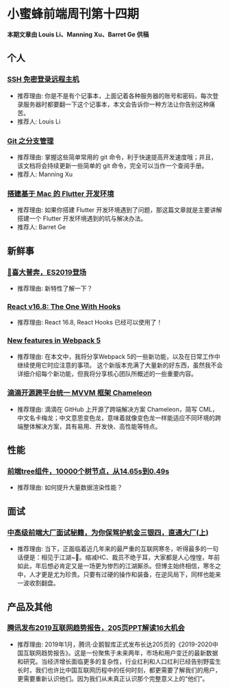 # 小蜜蜂前端周刊第十四期

**本期文章由 Louis Li、Manning Xu、Barret Ge 供稿**

## 个人

### [SSH 免密登录远程主机](http://blog.wecode.club/2019/02/11/ssh-wihtout-password/)

+ 推荐理由: 你是不是有个记事本，上面记着各种服务器的账号和密码，每次登录服务器时都要翻一下这个记事本，本文会告诉你一种方法让你告别这种痛苦。
+ 推荐人: Louis Li

### [Git 之分支管理](https://www.jianshu.com/p/52fa21e7474f)

+ 推荐理由: 掌握这些简单常用的 git 命令，利于快速提高开发速度哦；并且，该文档将会持续更新一些简单的 git 命令，完全可以当作一个查阅手册。
+ 推荐人: Manning Xu

### [搭建基于 Mac 的 Flutter 开发环境](https://github.com/G-Grant/Note/issues/1)

+ 推荐理由: 如果你搭建 Flutter 开发环境遇到了问题，那这篇文章就是主要讲解搭建一个 Flutter 开发环境遇到的坑与解决办法。
+ 推荐人: Barret Ge

## 新鲜事

### [🎉喜大普奔，ES2019登场](https://juejin.im/post/5c512592e51d4507786250b6)

+ 推荐理由: 新特性了解一下？

### [React v16.8: The One With Hooks](https://reactjs.org/blog/2019/02/06/react-v16.8.0.html)

+ 推荐理由: React 16.8, React Hooks 已经可以使用了！

### [New features in Webpack 5](https://blog.logrocket.com/new-features-in-webpack-5-2559755adf5e)

+ 推荐理由: 在本文中，我将分享Webpack 5的一些新功能，以及在日常工作中继续使用它时应注意的事项。 这个新版本充满了大量新的好东西，虽然我不会详细介绍每个新功能，但我将分享核心团队所概述的一些重要内容。

### [滴滴开源跨平台统一 MVVM 框架 Chameleon](https://mp.weixin.qq.com/s/wk7yi4LWGaPPIf1DPRRrOA)

+ 推荐理由: 滴滴在 GitHub 上开源了跨端解决方案 Chameleon，简写 CML，中文名卡梅龙；中文意思变色龙，意味着就像变色龙一样能适应不同环境的跨端整体解决方案，具有易用、开发快、高性能等特点。

## 性能

### [前端tree组件，10000个树节点，从14.65s到0.49s](https://zhuanlan.zhihu.com/p/55528376)

+ 推荐理由: 如何提升大量数据渲染性能？

## 面试

### [中高级前端大厂面试秘籍，为你保驾护航金三银四，直通大厂(上)](https://juejin.im/post/5c64d15d6fb9a049d37f9c20)

+ 推荐理由: 当下，正面临着近几年来的最严重的互联网寒冬，听得最多的一句话便是：相见于江湖~🤣。缩减HC、裁员不绝于耳，大家都是人心惶惶，年前如此，年后想必肯定又是一场更为惨烈的江湖厮杀。但博主始终相信，寒冬之中，人才更是尤为珍贵。只要有过硬的操作和装备，在逆风局下，同样也能来一波收割翻盘。

## 产品及其他

### [腾讯发布2019互联网趋势报告，205页PPT解读16大机会](https://mp.weixin.qq.com/s?__biz=MjM5NDI2NDU5Mw==&mid=2655260666&idx=1&sn=cdf7fd852dbad127e2e5822bae9d7b5f)

+ 推荐理由: 2019年1月，腾讯·企鹅智库正式发布长达205页的《2019-2020中国互联网趋势报告》。这是一份聚焦于未来两年，市场和用户变迁的最新数据和研究。当经济增长面临更多的复杂性，行业红利和人口红利已经告别野蛮生长时，我们也许比中国互联网历程中的任何时刻，都更需要了解我们的用户，更需要重新认识他们。因为我们从未真正认识那个完整意义上的“他们”。